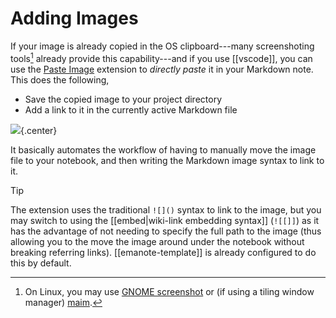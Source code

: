 # Adding Images


If your image is already copied in the OS clipboard---many screenshoting tools[^scr] already provide this capability---and if you use [[vscode]], you can use the [Paste Image](https://marketplace.visualstudio.com/items?itemName=mushan.vscode-paste-image) extension to *directly paste* it in your Markdown note. This does the following,

- Save the copied image to your project directory
- Add a link to it in the currently active Markdown file

![](https://raw.githubusercontent.com/mushanshitiancai/vscode-paste-image/master/res/vscode-paste-image.gif){.center}

It basically automates the workflow of having to manually move the image file to your notebook, and then writing the Markdown image syntax to link to it.

>[!tip]
> The extension uses the traditional `![]()` syntax to link to the image, but you may switch to using the [[embed|wiki-link embedding syntax]] (`![[]]`) as it has the advantage of not needing to specify the full path to the image (thus allowing you to the move the image around under the notebook without breaking referring links). [[emanote-template]] is already configured to do this by default.


[^scr]: On Linux, you may use [GNOME screenshot](https://help.gnome.org/users/gnome-help/stable/screen-shot-record.html.en) or (if using a tiling window manager) [maim](https://github.com/naelstrof/maim).